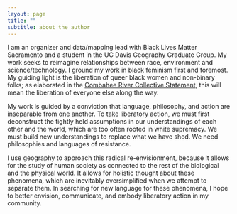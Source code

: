 ```yaml
---
layout: page
title: ""
subtitle: about the author
---
```


I am an organizer and data/mapping lead with Black Lives Matter Sacramento and a student in the UC Davis Geography Graduate Group.  My work seeks to reimagine relationships between race, environment and science/technology.  I ground my work in black feminism first and foremost.  My guiding light is the liberation of queer black women and non-binary folks; as elaborated in the [Combahee River Collective Statement](http://circuitous.org/scraps/combahee.html), this will mean the liberation of everyone else along the way.

My work is guided by a conviction that language, philosophy, and action are inseparable from one another. To take liberatory action, we must first deconstruct the tightly held assumptions in our understandings of each other and the world, which are too often rooted in white supremacy. We must build new understandings to replace what we have shed. We need philosophies and languages of resistance.

I use geography to approach this radical re-envisionment, because it allows for the study of human society as connected to the rest of the biological and the physical world. It allows for holistic thought about these phenomena, which are inevitably oversimplified when we attempt to separate them. In searching for new language for these phenomena, I hope to better envision, communicate, and embody liberatory action in my community. 
